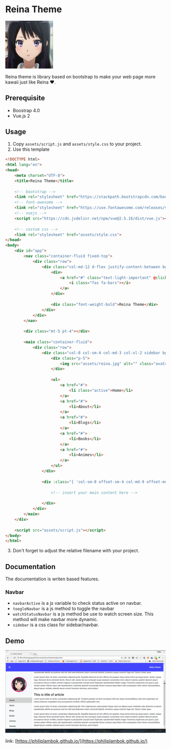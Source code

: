 
# Reina Theme 

<img src="/assets/reina.jpg" alt="" width="150">

Reina theme is library based on bootstrap to make your web page more kawaii just like Reina :hearts:. 


## Prerequisite
- Boostrap 4.0
- Vue.js 2

## Usage 
1. Copy `assets/script.js` and `assets/style.css` to your project. 
2. Use this template

```html
<!DOCTYPE html>
<html lang="en">
<head>
	<meta charset="UTF-8">
	<title>Reina Theme</title>

	<!-- bootstrap -->
	<link rel="stylesheet" href="https://stackpath.bootstrapcdn.com/bootstrap/4.1.0/css/bootstrap.min.css" integrity="sha384-9gVQ4dYFwwWSjIDZnLEWnxCjeSWFphJiwGPXr1jddIhOegiu1FwO5qRGvFXOdJZ4" crossorigin="anonymous">
	<!-- font-awesome -->
	<link rel="stylesheet" href="https://use.fontawesome.com/releases/v5.0.13/css/all.css" integrity="sha384-DNOHZ68U8hZfKXOrtjWvjxusGo9WQnrNx2sqG0tfsghAvtVlRW3tvkXWZh58N9jp" crossorigin="anonymous">
	<!-- vuejs -->
	<script src="https://cdn.jsdelivr.net/npm/vue@2.5.16/dist/vue.js"></script>
	
	<!-- costum css -->
	<link rel="stylesheet" href="assets/style.css">
</head>
<body>
	<div id="app">
		<nav class="container-fluid fixed-top">
			<div class="row">
				<div class="col-md-12 d-flex justify-content-between bg-primary text-light p-4">
					<div>
						<a href="#" class="text-light-important" @click.prevent="toggleNavbar">
							<i class="fas fa-bars"></i>
						</a>
					</div>
					
					<div class="font-weight-bold">Reina Theme</div>
				</div>
			</div>
		</nav>

		<div class="mt-5 pt-4"></div>

		<main class="container-fluid">
			<div class="row">
				<div class="col-8 col-sm-4 col-md-3 col-xl-2 sidebar bg-light p-0" v-show="navbarActive">
					<div class="p-5">
						<img src="assets/reina.jpg" alt="" class="avatar m-0 p-0 img-fluid rounded-circle p-1">
					</div>

					<ul>
						<a href="#">
							<li class="active">Home</li>
						</a>
						<a href="#">
							<li>About</li>
						</a>
						<a href="#">
							<li>Blogs</li>
						</a>
						<a href="#">
							<li>Books</li>
						</a>
						<a href="#">
							<li>Animes</li>
						</a>
					</ul>
				</div>

				<div :class="{ 'col-sm-8 offset-sm-4 col-md-9 offset-md-3 col-xl-10 offset-xl-2': navbarActive, 'col-12': !navbarActive }">

					<!-- insert your main content here -->
				
				</div>
			</div>
		</main>
	</div>
	
	<script src="assets/script.js"></script>
</body>
</html>
``` 

3. Don't forget to adjust the relative filename with your project. 

## Documentation 
The documentation is writen based features. 

### Navbar 
- `navbarActive` is a js variable to check status active on navbar. 
- `toogleNavbar` is a js method to toggle the navbar 
- `watchStatusNavbar` is a js method be use to watch screen size. This method will make navbar more dynamic. 
- `sidebar` is a css class for sidebar/navbar.
 
## Demo
<p align="center">
	<img src="/assets/theme-reina.gif" alt="">
</p>

link: [https://philiplambok.github.io/](https://philiplambok.github.io/)
